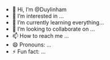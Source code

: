 - 👋 Hi, I’m @Duylinham
- 👀 I’m interested in ...
- 🌱 I’m currently learning everything...
- 💞️ I’m looking to collaborate on ...
- 📫 How to reach me ...
- 😄 Pronouns: ...
- ⚡ Fun fact: ...

<!---
Duylinham/Duylinham is a ✨ special ✨ repository because its `README.md` (this file) appears on your GitHub profile.
You can click the Preview link to take a look at your changes.
--->
